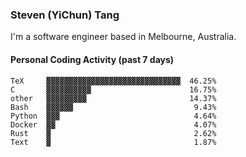 ### Steven (YiChun) Tang

I'm a software engineer based in Melbourne, Australia.

#### Personal Coding Activity (past 7 days)
```
TeX     ▓▓▓▓▓▓▓▓▓▓▓▓▓▓▓▓▓▓▓▓▓▓▓▓▓▓▓▓▓▓  46.25%
C       ▓▓▓▓▓▓▓▓▓▓                      16.75%
other   ▓▓▓▓▓▓▓▓▓                       14.37%
Bash    ▓▓▓▓▓▓                           9.43%
Python  ▓▓▓                              4.64%
Docker  ▓▓                               4.07%
Rust    ▓                                2.62%
Text    ▓                                1.87%
```
